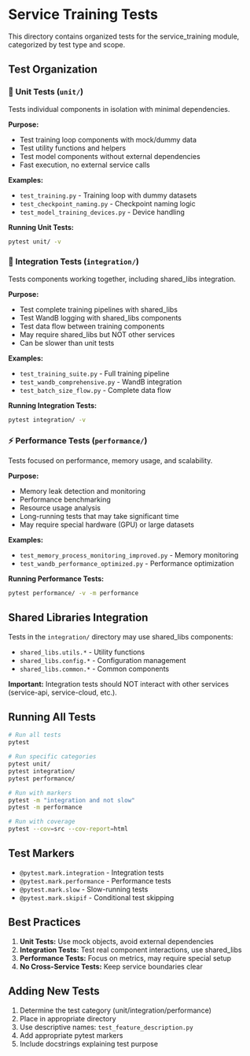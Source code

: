 # Service Training Tests

This directory contains organized tests for the service_training module, categorized by test type and scope.

## Test Organization

### 🧩 Unit Tests (`unit/`)

Tests individual components in isolation with minimal dependencies.

**Purpose:**

- Test training loop components with mock/dummy data
- Test utility functions and helpers
- Test model components without external dependencies
- Fast execution, no external service calls

**Examples:**

- `test_training.py` - Training loop with dummy datasets
- `test_checkpoint_naming.py` - Checkpoint naming logic
- `test_model_training_devices.py` - Device handling

**Running Unit Tests:**

```bash
pytest unit/ -v
```

### 🔗 Integration Tests (`integration/`)

Tests components working together, including shared_libs integration.

**Purpose:**

- Test complete training pipelines with shared_libs
- Test WandB logging with shared_libs components
- Test data flow between training components
- May require shared_libs but NOT other services
- Can be slower than unit tests

**Examples:**

- `test_training_suite.py` - Full training pipeline
- `test_wandb_comprehensive.py` - WandB integration
- `test_batch_size_flow.py` - Complete data flow

**Running Integration Tests:**

```bash
pytest integration/ -v
```

### ⚡ Performance Tests (`performance/`)

Tests focused on performance, memory usage, and scalability.

**Purpose:**

- Memory leak detection and monitoring
- Performance benchmarking
- Resource usage analysis
- Long-running tests that may take significant time
- May require special hardware (GPU) or large datasets

**Examples:**

- `test_memory_process_monitoring_improved.py` - Memory monitoring
- `test_wandb_performance_optimized.py` - Performance optimization

**Running Performance Tests:**

```bash
pytest performance/ -v -m performance
```

## Shared Libraries Integration

Tests in the `integration/` directory may use shared_libs components:

- `shared_libs.utils.*` - Utility functions
- `shared_libs.config.*` - Configuration management
- `shared_libs.common.*` - Common components

**Important:** Integration tests should NOT interact with other services (service-api, service-cloud, etc.).

## Running All Tests

```bash
# Run all tests
pytest

# Run specific categories
pytest unit/
pytest integration/
pytest performance/

# Run with markers
pytest -m "integration and not slow"
pytest -m performance

# Run with coverage
pytest --cov=src --cov-report=html
```

## Test Markers

- `@pytest.mark.integration` - Integration tests
- `@pytest.mark.performance` - Performance tests
- `@pytest.mark.slow` - Slow-running tests
- `@pytest.mark.skipif` - Conditional test skipping

## Best Practices

1. **Unit Tests:** Use mock objects, avoid external dependencies
2. **Integration Tests:** Test real component interactions, use shared_libs
3. **Performance Tests:** Focus on metrics, may require special setup
4. **No Cross-Service Tests:** Keep service boundaries clear

## Adding New Tests

1. Determine the test category (unit/integration/performance)
2. Place in appropriate directory
3. Use descriptive names: `test_feature_description.py`
4. Add appropriate pytest markers
5. Include docstrings explaining test purpose
